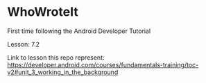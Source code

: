 # WhoWroteIt

First time following the Android Developer Tutorial

Lesson: 7.2

Link to lesson this repo represent: https://developer.android.com/courses/fundamentals-training/toc-v2#unit_3_working_in_the_background
